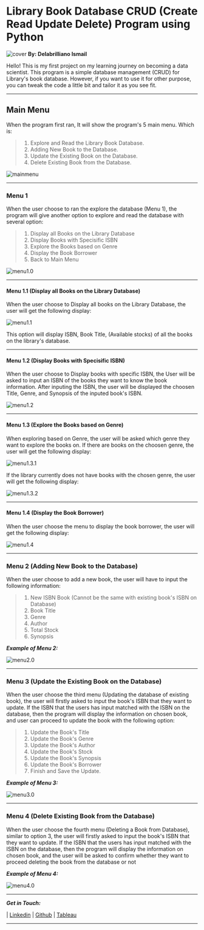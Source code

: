 # **Library Book Database CRUD (Create Read Update Delete) Program using Python**

![cover](https://github.com/delabrilliano/Book_Library_CRUD/blob/main/image/Library.jpg?raw=true)
**By: Delabrilliano Ismail**

Hello! This is my first project on my learning journey on becoming a data scientist. This program is a simple database management (CRUD) for Library's book database. However, if you want to use it for other purpose, you can tweak the code a little bit and tailor it as you see fit.
<hr>

## **Main Menu**

When the program first ran, It will show the program's 5 main menu. Which is:

> 1. Explore and Read the Library Book Database.
> 2. Adding New Book to the Database.
> 3. Update the Existing Book on the Database. 
> 4. Delete Existing Book from the Database.

![mainmenu](https://github.com/delabrilliano/Book_Library_CRUD/blob/main/image/mainmenu.png?raw=true)

<hr>

### **Menu 1**

When the user choose to ran the explore the database (Menu 1), the program will give another option to explore and read the database with several option:

> 1. Display all Books on the Library Database
> 2. Display Books with Specisific ISBN
> 3. Explore the Books based on Genre
> 4. Display the Book Borrower
> 5. Back to Main Menu

![menu1.0](https://github.com/delabrilliano/Book_Library_CRUD/blob/main/image/menu1.0.png?raw=true)

<hr>

#### **Menu 1.1 (Display all Books on the Library Database)**

When the user choose to Display all books on the Library Database, the user will get the following display:

![menu1.1](https://github.com/delabrilliano/Book_Library_CRUD/blob/main/image/menu1.1.png?raw=true)

This option will display ISBN, Book Title, (Available stocks) of all the books on the library's database.

<hr>

#### **Menu 1.2 (Display Books with Specisific ISBN)**

When the user choose to Display books with specific ISBN, the User will be asked to input an ISBN of the books they want to know the book information. After inputing the ISBN, the user will be displayed the choosen Title, Genre, and Synopsis of the inputed book's ISBN.

![menu1.2](https://github.com/delabrilliano/Book_Library_CRUD/blob/main/image/menu1.2.png?raw=true)

<hr>

#### **Menu 1.3 (Explore the Books based on Genre)**

When exploring based on Genre, the user will be asked which genre they want to explore the books on. If there are books on the choosen genre, the user will get the following display:

![menu1.3.1](https://github.com/delabrilliano/Book_Library_CRUD/blob/main/image/menu1.3.1.png?raw=true)

If the library currently does not have books with the chosen genre, the user will get the following display:

![menu1.3.2](https://github.com/delabrilliano/Book_Library_CRUD/blob/main/image/menu1.3.2.png?raw=true)

<hr>

#### **Menu 1.4 (Display the Book Borrower)**

When the user choose the menu to display the book borrower, the user will get the following display:

![menu1.4](https://github.com/delabrilliano/Book_Library_CRUD/blob/main/image/menu1.4.png?raw=true)

<hr>

### **Menu 2 (Adding New Book to the Database)**

When the user choose to add a new book, the user will have to input the following information:

> 1. New ISBN Book (Cannot be the same with existing book's ISBN on Database)
> 2. Book Title
> 3. Genre
> 4. Author
> 5. Total Stock
> 6. Synopsis

_**Example of Menu 2:**_

![menu2.0](https://github.com/delabrilliano/Book_Library_CRUD/blob/main/image/menu2.0.png?raw=true)

<hr>

### **Menu 3 (Update the Existing Book on the Database)**

When the user choose the third menu (Updating the database of existing book), the user will firstly asked to input the book's ISBN that they want to update. If the ISBN that the users has input matched with the ISBN on the database, then the program will display the information on chosen book, and user can proceed to update the book with the following option:

> 1. Update the Book's Title
> 2. Update the Book's Genre
> 3. Update the Book's Author
> 4. Update the Book's Stock
> 5. Update the Book's Synopsis
> 6. Update the Book's Borrower
> 7. Finish and Save the Update.

_**Example of Menu 3:**_

![menu3.0](https://github.com/delabrilliano/Book_Library_CRUD/blob/main/image/menu3.0.png?raw=true)

<hr>

### **Menu 4 (Delete Existing Book from the Database)**

When the user choose the fourth menu (Deleting a Book from Database), similar to option 3, the user will firstly asked to input the book's ISBN that they want to update. If the ISBN that the users has input matched with the ISBN on the database, then the program will display the information on chosen book, and the user will be asked to confirm whether they want to proceed deleting the book from the database or not

_**Example of Menu 4:**_

![menu4.0](https://github.com/delabrilliano/Book_Library_CRUD/blob/main/image/menu4.0.png?raw=true)

<hr>

_**Get in Touch:**_

| [Linkedin](https://www.linkedin.com/in/delabrilliano-ismail-05758715a/) | [Github](https://github.com/delabrilliano) | [Tableau](https://public.tableau.com/app/profile/delabrilliano.ismail)
<hr>
